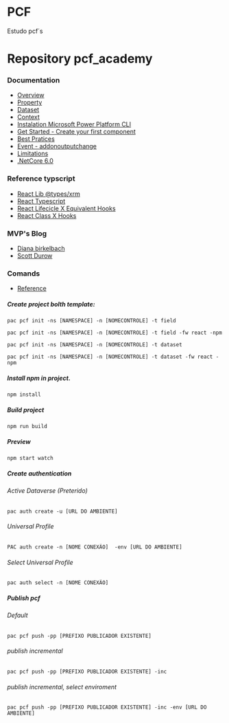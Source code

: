 # PCF
Estudo pcf´s

# Repository pcf_academy
### Documentation

- [Overview](https://learn.microsoft.com/en-us/power-apps/developer/component-framework/overview)
- [Property](https://learn.microsoft.com/en-us/power-apps/developer/component-framework/manifest-schema-reference/property)
- [Dataset](https://learn.microsoft.com/en-us/power-apps/developer/component-framework/reference/dataset)
- [Context](https://learn.microsoft.com/en-us/power-apps/developer/component-framework/reference/context)
- [Instalation Microsoft Power Platform CLI](https://learn.microsoft.com/pt-br/power-platform/developer/cli/introduction)
- [Get Started - Create your first component](https://learn.microsoft.com/pt-br/power-apps/developer/component-framework/implementing-controls-using-typescript?tabs=before)
- [Best Pratices](https://learn.microsoft.com/pt-br/power-apps/developer/component-framework/code-components-best-practices)
- [Event - addonoutputchange](https://learn.microsoft.com/en-us/power-apps/developer/model-driven-apps/clientapi/reference/controls/addonoutputchange)
- [Limitations](https://learn.microsoft.com/pt-br/power-apps/developer/component-framework/limitations)
- [.NetCore 6.0](https://dotnet.microsoft.com/pt-br/download/dotnet/6.0)

### Reference typscript 
- [React Lib @types/xrm](https://www.npmjs.com/package/@types/xrm)
- [React Typescript](https://www.typescriptlang.org/pt/docs/handbook/react.html)
- [React Lifecicle X Equivalent Hooks](https://levelup.gitconnected.com/react-lifecycle-methods-and-their-equivalents-in-functional-components-5677a3fa623d)
- [React Class X Hooks](https://dev.to/elanandkumar/react-component-lifecycle-with-hook-6lo)

### MVP's Blog
- [Diana birkelbach](https://dianabirkelbach.wordpress.com)
- [Scott Durow](https://www.develop1.net/public/)

### Comands
- [Reference](https://learn.microsoft.com/en-us/power-platform/developer/cli/reference/pcf#pac-pcf-init)


##### Create project bolth template:
```  
pac pcf init -ns [NAMESPACE] -n [NOMECONTROLE] -t field
```
```  
pac pcf init -ns [NAMESPACE] -n [NOMECONTROLE] -t field -fw react -npm
```  
```  
pac pcf init -ns [NAMESPACE] -n [NOMECONTROLE] -t dataset
```  
```  
pac pcf init -ns [NAMESPACE] -n [NOMECONTROLE] -t dataset -fw react -npm
```  

#####  Install npm in project.  
```  
npm install 
```  

##### Build project
```  
npm run build 
```  

##### Preview 
```  
npm start watch 
```  

##### Create authentication
###### Active Dataverse (Preterido)
```  
pac auth create -u [URL DO AMBIENTE] 
```  
###### Universal Profile
```  
PAC auth create -n [NOME CONEXÃO]  -env [URL DO AMBIENTE] 
``` 
###### Select Universal Profile
```  
pac auth select -n [NOME CONEXÃO]
``` 

##### Publish pcf 
###### Default
```  
pac pcf push -pp [PREFIXO PUBLICADOR EXISTENTE]
```  

###### publish incremental
```  
pac pcf push -pp [PREFIXO PUBLICADOR EXISTENTE] -inc
```  

###### publish incremental, select enviroment
```  
pac pcf push -pp [PREFIXO PUBLICADOR EXISTENTE] -inc -env [URL DO AMBIENTE]
```
